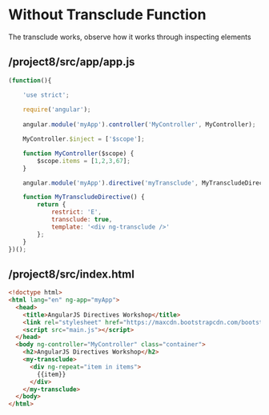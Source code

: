 # Without Transclude Function

The transclude works, observe how it works through inspecting elements


## /project8/src/app/app.js

```js
(function(){

    'use strict';
    
    require('angular');
    
    angular.module('myApp').controller('MyController', MyController);

    MyController.$inject = ['$scope'];

    function MyController($scope) {
        $scope.items = [1,2,3,67];
    }

    angular.module('myApp').directive('myTransclude', MyTranscludeDirective);

    function MyTranscludeDirective() {
        return {
            restrict: 'E',
            transclude: true,
            template: '<div ng-transclude />'
        };
    }
})();
```

## /project8/src/index.html

```html
<!doctype html>
<html lang="en" ng-app="myApp">
  <head>
    <title>AngularJS Directives Workshop</title>
    <link rel="stylesheet" href="https://maxcdn.bootstrapcdn.com/bootstrap/3.3.5/css/bootstrap.min.css">
    <script src="main.js"></script>
  </head>
  <body ng-controller="MyController" class="container">
    <h2>AngularJS Directives Workshop</h2>
    <my-transclude>
      <div ng-repeat="item in items">
        {{item}}
      </div>
    </my-transclude>
  </body>
</html>
```
